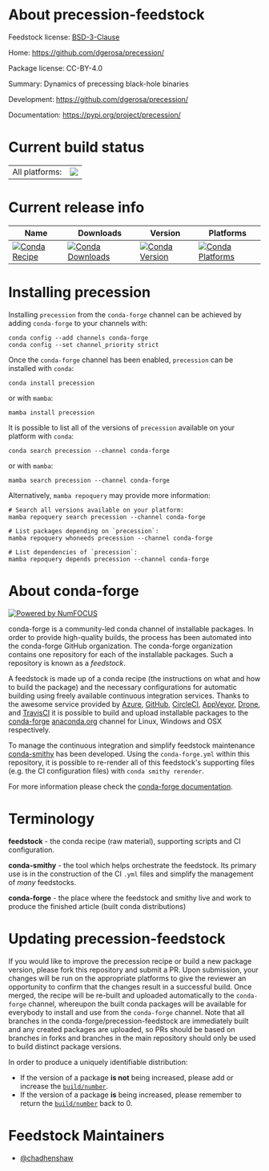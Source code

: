 About precession-feedstock
==========================

Feedstock license: [BSD-3-Clause](https://github.com/conda-forge/precession-feedstock/blob/main/LICENSE.txt)

Home: https://github.com/dgerosa/precession/

Package license: CC-BY-4.0

Summary: Dynamics of precessing black-hole binaries

Development: https://github.com/dgerosa/precession/

Documentation: https://pypi.org/project/precession/

Current build status
====================


<table><tr><td>All platforms:</td>
    <td>
      <a href="https://dev.azure.com/conda-forge/feedstock-builds/_build/latest?definitionId=16347&branchName=main">
        <img src="https://dev.azure.com/conda-forge/feedstock-builds/_apis/build/status/precession-feedstock?branchName=main">
      </a>
    </td>
  </tr>
</table>

Current release info
====================

| Name | Downloads | Version | Platforms |
| --- | --- | --- | --- |
| [![Conda Recipe](https://img.shields.io/badge/recipe-precession-green.svg)](https://anaconda.org/conda-forge/precession) | [![Conda Downloads](https://img.shields.io/conda/dn/conda-forge/precession.svg)](https://anaconda.org/conda-forge/precession) | [![Conda Version](https://img.shields.io/conda/vn/conda-forge/precession.svg)](https://anaconda.org/conda-forge/precession) | [![Conda Platforms](https://img.shields.io/conda/pn/conda-forge/precession.svg)](https://anaconda.org/conda-forge/precession) |

Installing precession
=====================

Installing `precession` from the `conda-forge` channel can be achieved by adding `conda-forge` to your channels with:

```
conda config --add channels conda-forge
conda config --set channel_priority strict
```

Once the `conda-forge` channel has been enabled, `precession` can be installed with `conda`:

```
conda install precession
```

or with `mamba`:

```
mamba install precession
```

It is possible to list all of the versions of `precession` available on your platform with `conda`:

```
conda search precession --channel conda-forge
```

or with `mamba`:

```
mamba search precession --channel conda-forge
```

Alternatively, `mamba repoquery` may provide more information:

```
# Search all versions available on your platform:
mamba repoquery search precession --channel conda-forge

# List packages depending on `precession`:
mamba repoquery whoneeds precession --channel conda-forge

# List dependencies of `precession`:
mamba repoquery depends precession --channel conda-forge
```


About conda-forge
=================

[![Powered by
NumFOCUS](https://img.shields.io/badge/powered%20by-NumFOCUS-orange.svg?style=flat&colorA=E1523D&colorB=007D8A)](https://numfocus.org)

conda-forge is a community-led conda channel of installable packages.
In order to provide high-quality builds, the process has been automated into the
conda-forge GitHub organization. The conda-forge organization contains one repository
for each of the installable packages. Such a repository is known as a *feedstock*.

A feedstock is made up of a conda recipe (the instructions on what and how to build
the package) and the necessary configurations for automatic building using freely
available continuous integration services. Thanks to the awesome service provided by
[Azure](https://azure.microsoft.com/en-us/services/devops/), [GitHub](https://github.com/),
[CircleCI](https://circleci.com/), [AppVeyor](https://www.appveyor.com/),
[Drone](https://cloud.drone.io/welcome), and [TravisCI](https://travis-ci.com/)
it is possible to build and upload installable packages to the
[conda-forge](https://anaconda.org/conda-forge) [anaconda.org](https://anaconda.org/)
channel for Linux, Windows and OSX respectively.

To manage the continuous integration and simplify feedstock maintenance
[conda-smithy](https://github.com/conda-forge/conda-smithy) has been developed.
Using the ``conda-forge.yml`` within this repository, it is possible to re-render all of
this feedstock's supporting files (e.g. the CI configuration files) with ``conda smithy rerender``.

For more information please check the [conda-forge documentation](https://conda-forge.org/docs/).

Terminology
===========

**feedstock** - the conda recipe (raw material), supporting scripts and CI configuration.

**conda-smithy** - the tool which helps orchestrate the feedstock.
                   Its primary use is in the construction of the CI ``.yml`` files
                   and simplify the management of *many* feedstocks.

**conda-forge** - the place where the feedstock and smithy live and work to
                  produce the finished article (built conda distributions)


Updating precession-feedstock
=============================

If you would like to improve the precession recipe or build a new
package version, please fork this repository and submit a PR. Upon submission,
your changes will be run on the appropriate platforms to give the reviewer an
opportunity to confirm that the changes result in a successful build. Once
merged, the recipe will be re-built and uploaded automatically to the
`conda-forge` channel, whereupon the built conda packages will be available for
everybody to install and use from the `conda-forge` channel.
Note that all branches in the conda-forge/precession-feedstock are
immediately built and any created packages are uploaded, so PRs should be based
on branches in forks and branches in the main repository should only be used to
build distinct package versions.

In order to produce a uniquely identifiable distribution:
 * If the version of a package **is not** being increased, please add or increase
   the [``build/number``](https://docs.conda.io/projects/conda-build/en/latest/resources/define-metadata.html#build-number-and-string).
 * If the version of a package **is** being increased, please remember to return
   the [``build/number``](https://docs.conda.io/projects/conda-build/en/latest/resources/define-metadata.html#build-number-and-string)
   back to 0.

Feedstock Maintainers
=====================

* [@chadhenshaw](https://github.com/chadhenshaw/)

